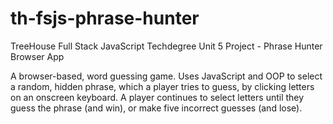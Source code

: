 # th-fsjs-phrase-hunter
TreeHouse Full Stack JavaScript Techdegree
Unit 5 Project - Phrase Hunter Browser App

A browser-based, word guessing game.
Uses JavaScript and OOP to select a random, hidden phrase, which a player tries to guess, by clicking letters on an onscreen keyboard.
A player continues to select letters until they guess the phrase (and win), or make five incorrect guesses (and lose).
